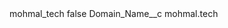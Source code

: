 <?xml version="1.0" encoding="UTF-8"?>
<CustomMetadata xmlns="http://soap.sforce.com/2006/04/metadata" xmlns:xsi="http://www.w3.org/2001/XMLSchema-instance" xmlns:xsd="http://www.w3.org/2001/XMLSchema">
    <label>mohmal_tech</label>
    <protected>false</protected>
    <values>
        <field>Domain_Name__c</field>
        <value xsi:type="xsd:string">mohmal.tech</value>
    </values>
</CustomMetadata>
